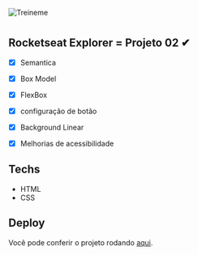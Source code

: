 ![Treineme](./Treineme.png)

#

## Rocketseat Explorer = Projeto 02  ✔

- [x] Semantica
- [x] Box Model
- [x] FlexBox
- [x] configuração de botão
- [x] Background Linear
- [x] Melhorias de acessibilidade


## Techs

- HTML
- CSS


## Deploy

Você pode conferir o projeto rodando [aqui](https://idyllic-babka-acc314.netlify.app).
